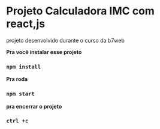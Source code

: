 # Projeto Calculadora IMC com react,js

projeto desenvolvido durante o curso da b7web

**Pra você instalar esse projeto** 
### `npm install`

**Pra roda** 
### `npm start`

**pra encerrar o projeto** 
### `ctrl +c`
